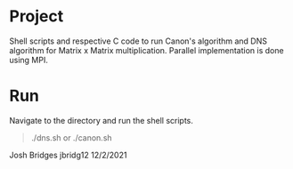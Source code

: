 # Project
Shell scripts and respective C code to run Canon's algorithm and DNS algorithm for Matrix x Matrix
multiplication. Parallel implementation is done using MPI.

# Run
Navigate to the directory and run the shell scripts.

> ./dns.sh
or
> ./canon.sh

Josh Bridges
jbridg12
12/2/2021
